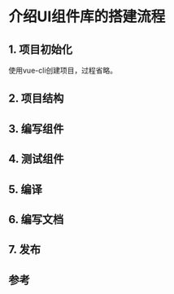 # 介绍UI组件库的搭建流程

## 1. 项目初始化

使用vue-cli创建项目，过程省略。

## 2. 项目结构

## 3. 编写组件

## 4. 测试组件

## 5. 编译

## 6. 编写文档

## 7. 发布

## 参考
